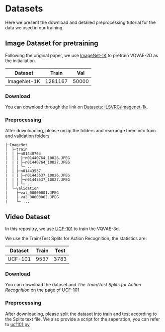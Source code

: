 # Datasets

Here we present the download and detailed preprocessing tutorial for the data we used in our training.


## Image Dataset for pretraining

Following the original paper, we use [ImageNet-1K](https://www.image-net.org/challenges/LSVRC/index.php) to pretrain VQVAE-2D as the initialiation.

| Dataset | Train | Val |
| --- | --- | --- |
| ImageNet-1K | 1281167 | 50000 |

### Download
You can download through the link on [Datasets: ILSVRC/imagenet-1k](https://huggingface.co/datasets/ILSVRC/imagenet-1k).

### Preprocessing
After downloading, please unzip the folders and rearrange them into train and validation folders:

```
├─ImageNet
│  ├─train
|  | ├─n01440764
|  | | ├─n01440764_10026.JPEG
|  | | ├─n01440764_10027.JPEG
|  │ | └─ ...
|  | ├─n01443537
|  | | ├─n01443537_10026.JPEG
|  | | ├─n01443537_10027.JPEG
|  │ | └─ ...
│  └─validation
|    ├─val_00000001.JPEG
|    ├─val_00000002.JPEG
|    └─ ...
```

## Video Dataset

In this repositry, we use [UCF-101](https://www.crcv.ucf.edu/data/UCF101.php) to train the VQVAE-3d.

We use the Train/Test Splits for Action Recognition, the statistics are:

| Dataset | Train | Test |
| --- | --- | --- |
| UCF-101| 9537 | 3783 |

### Download
You can download the dataset and *The Train/Test Splits for Action Recognition* on the page of [UCF-101](https://www.crcv.ucf.edu/data/UCF101.php)

### Preprocessing
After downloading, please split the dataset into train and test according to the Splits text file. We also provide a script for the seperation, you can refer to [ucf101.py](./ucf101.py)
